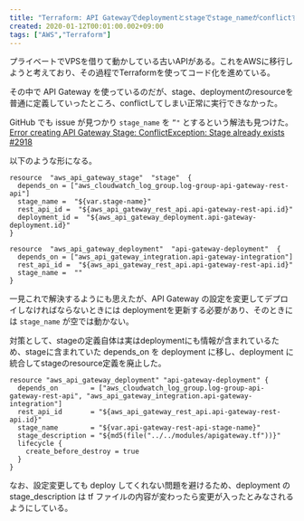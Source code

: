```yaml
---
title: "Terraform: API Gatewayでdeploymentとstageでstage_nameがconflictする"
created: 2020-01-12T00:01:00.002+09:00
tags: ["AWS","Terraform"]
---
```

プライベートでVPSを借りて動かしている古いAPIがある。これをAWSに移行しようと考えており、その過程でTerraformを使ってコード化を進めている。

その中で API Gateway を使っているのだが、stage、deploymentのresourceを普通に定義していったところ、conflictしてしまい正常に実行できなかった。
<!--more-->
GitHub でも issue が見つかり `stage_name` を `”"` とするという解法も見つけた。
[Error creating API Gateway Stage: ConflictException: Stage already exists #2918](https://github.com/terraform-providers/terraform-provider-aws/issues/2918)

以下のような形になる。

```
resource  "aws_api_gateway_stage"  "stage"  {
  depends_on = ["aws_cloudwatch_log_group.log-group-api-gateway-rest-api"]
  stage_name =  "${var.stage-name}"
  rest_api_id =  "${aws_api_gateway_rest_api.api-gateway-rest-api.id}"
  deployment_id =  "${aws_api_gateway_deployment.api-gateway-deployment.id}"
}

resource  "aws_api_gateway_deployment"  "api-gateway-deployment"  {
  depends_on = ["aws_api_gateway_integration.api-gateway-integration"]
  rest_api_id =  "${aws_api_gateway_rest_api.api-gateway-rest-api.id}"
  stage_name =  ""
}
```

一見これで解決するようにも思えたが、API Gateway の設定を変更してデプロイしなければならないときには deploymentを更新する必要があり、そのときには `stage_name` が空では動かない。

対策として、stageの定義自体は実はdeploymentにも情報が含まれているため、stageに含まれていた depends_on を deployment に移し、deployment に統合してstageのresource定義を廃止した。

```
resource "aws_api_gateway_deployment" "api-gateway-deployment" {
  depends_on        = ["aws_cloudwatch_log_group.log-group-api-gateway-rest-api", "aws_api_gateway_integration.api-gateway-integration"]
  rest_api_id       = "${aws_api_gateway_rest_api.api-gateway-rest-api.id}"
  stage_name        = "${var.api-gateway-rest-api-stage-name}"
  stage_description = "${md5(file("../../modules/apigateway.tf"))}"
  lifecycle {
    create_before_destroy = true
  }
}
```

なお、設定変更しても deploy してくれない問題を避けるため、deployment の stage_description は tf ファイルの内容が変わったら変更が入ったとみなされるようにしている。
